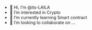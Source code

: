 - 👋 Hi, I’m @its-LAILA
- 👀 I’m interested in Crypto
- 🌱 I’m currently learning Smart contract
- 💞️ I’m looking to collaborate on ...


<!---
its-LAILA/its-LAILA is a ✨ special ✨ repository because its `README.md` (this file) appears on your GitHub profile.
You can click the Preview link to take a look at your changes.
--->
